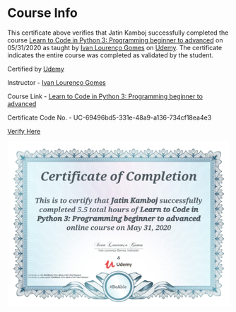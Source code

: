 # Course Info

This certificate above verifies that Jatin Kamboj successfully completed the course 
[Learn to Code in Python 3: Programming beginner to advanced](https://www.udemy.com/course/learn-python-programming-a-step-by-step-course-to-beginners/) on 05/31/2020 as taught by [Ivan Lourenço Gomes](https://www.udemy.com/user/ivan-lourenco-gomes/) on [Udemy](https://www.udemy.com/).
The certificate indicates the entire course was completed as validated by the student.

Certified by [Udemy](https://www.udemy.com/)

Instructor - [Ivan Lourenço Gomes](https://www.udemy.com/user/ivan-lourenco-gomes/)

Course Link - [Learn to Code in Python 3: Programming beginner to advanced](https://www.udemy.com/course/learn-python-programming-a-step-by-step-course-to-beginners/)

Certificate Code No. - UC-69496bd5-331e-48a9-a136-734cf18ea4e3

[Verify Here](https://www.udemy.com/certificate/UC-69496bd5-331e-48a9-a136-734cf18ea4e3/)

![Certificate-Image](https://github.com/MJK618/Licenses-Certifications/blob/master/Courses/Learn%20to%20Code%20in%20Python%203%20Programming%20beginner%20to%20advanced/UC-69496bd5-331e-48a9-a136-734cf18ea4e3.jpg)
